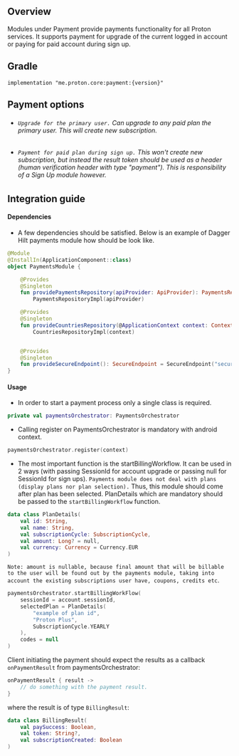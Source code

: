 ## Overview
Modules under Payment provide payments functionality for all Proton services. It supports payment
for upgrade of the current logged in account or paying for paid account during sign up.

## Gradle
    implementation "me.proton.core:payment:{version}"

## Payment options
- ###### `Upgrade for the primary user.` Can upgrade to any paid plan the primary user. This will create new subscription.
- ###### `Payment for paid plan during sign up.` This won't create new subscription, but instead the result token should be used as a header (human verification header with type "payment"). This is responsibility of a Sign Up module however.

## Integration guide
#### Dependencies
- A few dependencies should be satisfied. Below is an example of Dagger Hilt payments module how should be look like.

```kotlin
@Module
@InstallIn(ApplicationComponent::class)
object PaymentsModule {

    @Provides
    @Singleton
    fun providePaymentsRepository(apiProvider: ApiProvider): PaymentsRepository =
        PaymentsRepositoryImpl(apiProvider)

    @Provides
    @Singleton
    fun provideCountriesRepository(@ApplicationContext context: Context): CountriesRepository =
        CountriesRepositoryImpl(context)


    @Provides
    @Singleton
    fun provideSecureEndpoint(): SecureEndpoint = SecureEndpoint("secure.protonmail.com")
}
```

#### Usage
- In order to start a payment process only a single class is required.
```kotlin
private val paymentsOrchestrator: PaymentsOrchestrator
```
- Calling register on PaymentsOrchestrator is mandatory with android context.
```kotlin
paymentsOrchestrator.register(context)
```
- The most important function is the startBillingWorkflow. It can be used in 2 ways (with passing SessionId for account upgrade or passing null for SessionId for sign ups).
`Payments module does not deal with plans (display plans nor plan selection).` Thus, this module should come after plan has been selected.
PlanDetails which are mandatory should be passed to the `startBillingWorkflow` function.
```kotlin
data class PlanDetails(
    val id: String,
    val name: String,
    val subscriptionCycle: SubscriptionCycle,
    val amount: Long? = null,
    val currency: Currency = Currency.EUR
)
```
`Note: amount is nullable, because final amount that will be billable to the user will be found out by the payments module, taking into account the
existing subscriptions user have, coupons, credits etc`.

```kotlin
paymentsOrchestrator.startBillingWorkFlow(
    sessionId = account.sessionId,
    selectedPlan = PlanDetails(
        "example of plan id",
        "Proton Plus",
        SubscriptionCycle.YEARLY
    ),
    codes = null
)
```

Client initiating the payment should expect the results as a callback `onPaymentResult` from paymentsOrchestrator:
```kotlin
onPaymentResult { result ->
    // do something with the payment result.
}
```
where the result is of type `BillingResult`:
```kotlin
data class BillingResult(
    val paySuccess: Boolean,
    val token: String?,
    val subscriptionCreated: Boolean
)
```
